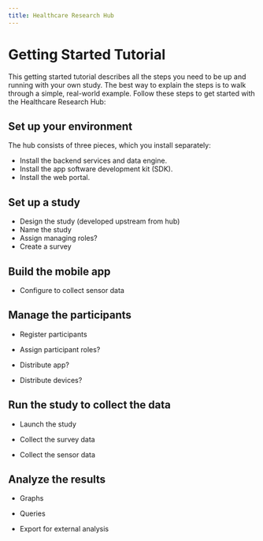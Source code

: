 ```yaml
---
title: Healthcare Research Hub
---
```

# Getting Started Tutorial

This getting started tutorial describes all the steps you need to be up and running with your own study. The best way to explain the steps is to walk through a simple, real-world example. Follow these steps to get started with the Healthcare Research Hub:

## Set up your environment

The hub consists of three pieces, which you install separately:

- Install the backend services and data engine.
- Install the app software development kit (SDK).
- Install the web portal.

## Set up a study

- Design the study (developed upstream from hub)
- Name the study
- Assign managing roles?
- Create a survey

## Build the mobile app

- Configure to collect sensor data


## Manage the participants

- Register participants
- Assign participant roles?

- Distribute app?
- Distribute devices?

## Run the study to collect the data

- Launch the study

- Collect the survey data
- Collect the sensor data

## Analyze the results

- Graphs

- Queries

- Export for external analysis

